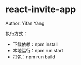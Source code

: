 
# react-invite-app

Author: Yifan Yang

执行方式： 

- 下载依赖：npm install
- 本地运行：npm run start
- 打包：npm run build

